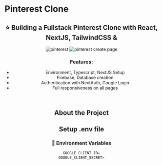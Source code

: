 # Pinterest Clone

<div style="text-align: center;"> 
 
## :star: Building a Fullstack Pinterest Clone with React, NextJS, TailwindCSS & 
 


 
![pinterest](https://github.com/user-attachments/assets/fba84f8b-ce87-4124-95f6-f34fbca458fc)
![pinterest create page](https://github.com/user-attachments/assets/b98a8f40-27de-4537-9d3d-b09021013a44)



  ### Features:

- Environment, Typescript, NextJS Setup
- Firebase, Database creation
- Authentication with NextAuth, Google Login
- Full responsiveness on all pages



<br />


## About the Project


## Setup .env file
### :key: Environment Variables


```js
GOOGLE_CLIENT_ID=
GOOGLE_CLIENT_SECRET=
``` 





<br />


```js




